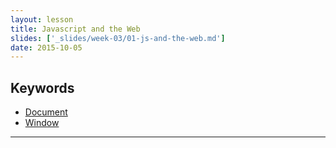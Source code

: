 ```yaml
---
layout: lesson
title: Javascript and the Web
slides: ['_slides/week-03/01-js-and-the-web.md']
date: 2015-10-05
---
```


## Keywords

- [Document](https://developer.mozilla.org/en-US/docs/Web/API/document)
- [Window](https://developer.mozilla.org/en-US/docs/Web/API/Window)

---
